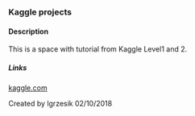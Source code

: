 
### Kaggle projects

#### Description
This is a space with tutorial from Kaggle Level1 and 2.


##### Links
[kaggle.com](https://www.kaggle.com/learn/overview)

Created by lgrzesik 02/10/2018